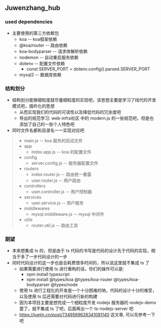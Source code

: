 ## Juwenzhang_hub
### used dependencies
* 主要使用的第三方依赖包
  * koa  -- koa框架依赖
  * @koa/router  -- 路由依赖
  * koa-bodyparser  -- 请求体解析依赖
  * nodemon -- 自动重启服务依赖
  * dotenv -- 配置文件依赖
    * const SERVER_PORT = dotenv.config().parsed.SERVER_PORT
  * mysql2 -- 数据库依赖

### 结构划分
* 结构划分能够细粒度就尽量细粒度的实现吧，该思想主要是学习了线代的开发模式吧，插件化的思想
  * 从而实现我们的代码的可读性以及降低代码的冗余度吧
  * 导出的规范学习: web-infra社区 中的 modern.js 的一些规范吧，但是也添加了自己的一些个人特色吧
* 同时文件名都和目录名一一实现对应吧
> * main.js -- koa 服务的启动文件
> * app
>   * index.app.js -- koa 的配置文件
> * config
>   * server.config.js -- 服务器配置文件
> * routers
>   * index.router.js -- 路由统一暴露
>   * user.router.js -- 用户路由
> * controllers
>   * user.controller.js -- 用户控制器
> * services
>   * user.service.js -- 用户服务
> * middlewares
>   * mysql.middleware.js -- mysql 中间件
> * utils
>   * router.util.js -- 路由工具

### 期望
* 本来想集成 ts 的，但是由于 ts 代码的书写是代码的设计先于代码的实现，相当于多了一步代码设计的一步
* 同时代码设计的这一步也是会耗费很多时间的，所以说这里就不集成 ts 了
  * 如果需要进行使用 ts 进行重构的话，你们的操作可以是:
    * npm install typescript
    * npm install @types/koa @types/koa-router @types/koa-bodyparser @types/node
  * 使用 ts 进行工程化的开发是一个十分困难的呐，代码的设计十分的难受，以及使用 ts 后还需要对代码进行新的构建
  * 因为本项目主要是想完成一个细粒度开发 nodejs 服务器的 nodejs-demo 罢了，就不集成 ts 了吧，后面再出一个 ts-nodejs-server 吧
  * https://juejin.cn/post/7349569626341081140 这文章, 可以先参考一下吧